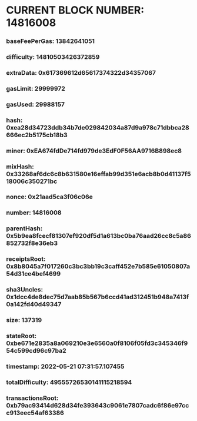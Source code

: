 # CURRENT BLOCK NUMBER: 14816008

### baseFeePerGas: 13842641051
### difficulty: 14810503426372859
### extraData: 0x617369612d65617374322d34357067
### gasLimit: 29999972
### gasUsed: 29988157
### hash: 0xea28d34723ddb34b7de029842034a87d9a978c71dbbca28666ec2b5175cb18b3
### miner: 0xEA674fdDe714fd979de3EdF0F56AA9716B898ec8
### mixHash: 0x33268af6dc6c8b631580e16effab99d351e6acb8b0d41137f518006c350271bc
### nonce: 0x21aad5ca3f06c06e
### number: 14816008
### parentHash: 0x5b9ea8fcecf81307ef920df5d1a613bc0ba76aad26cc8c5a86852732f8e36eb3
### receiptsRoot: 0x8b8045a7f017260c3bc3bb19c3caff452e7b585e61050807a54d31ce4bef4699
### sha3Uncles: 0x1dcc4de8dec75d7aab85b567b6ccd41ad312451b948a7413f0a142fd40d49347
### size: 137319
### stateRoot: 0xbe671e2835a8a069210e3e6560a0f8106f05fd3c345346f954c599cd96c97ba2
### timestamp: 2022-05-21 07:31:57.107455
### totalDifficulty: 49555726530141115218594
### transactionsRoot: 0xb79ac93414d628d34fe393643c9061e7807cadc6f86e97ccc913eec54af63386
